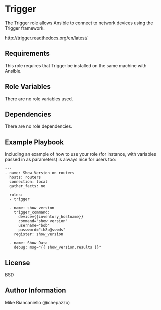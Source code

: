 Trigger
=======

The Trigger role allows Ansible to connect to network devices using the Trigger framework.

http://trigger.readthedocs.org/en/latest/

Requirements
------------

This role requires that Trigger be installed on the same machine with Ansible.

Role Variables
--------------

There are no role variables used.

Dependencies
------------

There are no role dependencies.

Example Playbook
----------------

Including an example of how to use your role (for instance, with variables passed in as parameters) is always nice for users too:

    ---
    - name: Show Version on routers
      hosts: routers
      connection: local
      gather_facts: no

      roles:
      - trigger
    
      - name: show version
        trigger_command:
          device={{inventory_hostname}}
          command="show version"
          username="bob"
          password="ih8p@sswds"
        register: show_version

      - name: Show Data
        debug: msg="{{ show_version.results }}"

License
-------

BSD

Author Information
------------------

Mike Biancaniello (@chepazzo)
